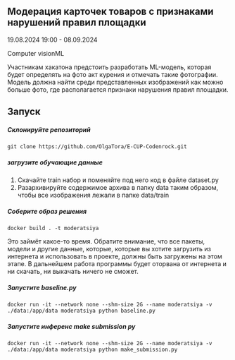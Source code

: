 ##  Модерация карточек товаров с признаками нарушений правил площадки
19.08.2024 19:00 - 08.09.2024

Computer visionML

Участникам хакатона предстоить разработать ML-модель, которая будет определять на фото акт курения
и отмечать такие фотографии.
Модель должна найти среди представленных изображений как можно больше фото,
где располагается признаки нарушения правил площадки.

##  Запуск
##### Склонируйте репозиторий
```
git clone https://github.com/OlgaTora/E-CUP-Codenrock.git
```

##### загрузите обучающие данные
1. Скачайте train набор и поменяйте под него код в файле dataset.py
2. Разархивируйте содержимое архива в папку data таким образом, чтобы все изображения лежали в папке data/train

##### Соберите образ решения
```shell
docker build . -t moderatsiya
```
Это займёт какое-то время. Обратите внимание, что все пакеты, модели и другие данные, которые, которые вы хотите загрузить из интернета и использовать в проекте, должны быть загружены на этом этапе. В дальнейшем работа программы будет оторвана от интернета и ни скачать, ни выкачать ничего не сможет.

##### Запустите baseline.py
```shell
docker run -it --network none --shm-size 2G --name moderatsiya -v ./data:/app/data moderatsiya python baseline.py
```
##### Запустите инференс make submission py
```shell
docker run -it --network none --shm-size 2G --name moderatsiya -v ./data:/app/data moderatsiya python make_submission.py
```
